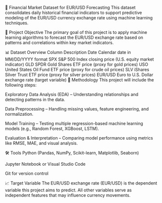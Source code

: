 📁 Financial Market Dataset for EUR/USD Forecasting
This dataset consolidates daily historical financial indicators to support predictive modeling of the EUR/USD currency exchange rate using machine learning techniques.

📌 Project Objective
The primary goal of this project is to apply machine learning algorithms to forecast the EUR/USD exchange rate based on patterns and correlations within key market indicators.

📊 Dataset Overview
Column	Description
Date	Calendar date in MM/DD/YYYY format
SPX	S&P 500 Index closing price (U.S. equity market indicator)
GLD	SPDR Gold Shares ETF price (proxy for gold prices)
USO	United States Oil Fund ETF price (proxy for crude oil prices)
SLV	iShares Silver Trust ETF price (proxy for silver prices)
EUR/USD	Euro to U.S. Dollar exchange rate (target variable)
🧠 Methodology
This project will include the following steps:

Exploratory Data Analysis (EDA) – Understanding relationships and detecting patterns in the data.

Data Preprocessing – Handling missing values, feature engineering, and normalization.

Model Training – Testing multiple regression-based machine learning models (e.g., Random Forest, XGBoost, LSTM).

Evaluation & Interpretation – Comparing model performance using metrics like RMSE, MAE, and visual analysis.

🛠️ Tools
Python (Pandas, NumPy, Scikit-learn, Matplotlib, Seaborn)

Jupyter Notebook or Visual Studio Code

Git for version control

📈 Target Variable
The EUR/USD exchange rate (EUR/USD) is the dependent variable this project aims to predict. All other variables serve as independent features that may influence currency movements.
